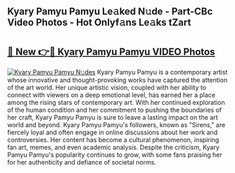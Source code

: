 ## Kyary Pamyu Pamyu Le𝚊ked N𝚞de - Part-CBc Video Photos - Hot Onlyf𝚊ns Le𝚊ks tZart

# <h2><a href="http://ab15921.deff.icu/?id=Kyary+Pamyu+Pamyu">🔗 New 👉🔴 Kyary Pamyu Pamyu VIDEO Photos</a></h2>

[![Kyary Pamyu Pamyu N𝚞des](https://i.imgur.com/rIISA9y.gif)](http://ab15921.deff.icu/?id=Kyary+Pamyu+Pamyu)
Kyary Pamyu Pamyu is a contemporary artist whose innovative and thought-provoking works have captured the attention of the art world. Her unique artistic vision, coupled with her ability to connect with viewers on a deep emotional level, has earned her a place among the rising stars of contemporary art. With her continued exploration of the human condition and her commitment to pushing the boundaries of her craft, Kyary Pamyu Pamyu is sure to leave a lasting impact on the art world and beyond. Kyary Pamyu Pamyu's followers, known as "Sirens," are fiercely loyal and often engage in online discussions about her work and controversies. Her content has become a cultural phenomenon, inspiring fan art, memes, and even academic analysis. Despite the criticism, Kyary Pamyu Pamyu's popularity continues to grow, with some fans praising her for her authenticity and defiance of societal norms.
